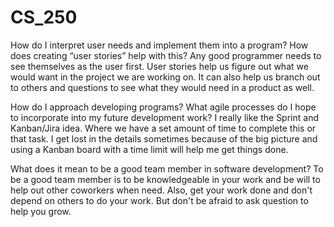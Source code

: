 # CS_250
How do I interpret user needs and implement them into a program? How does creating “user stories” help with this?
Any good programmer needs to see themselves as the user first. User stories help us figure out what we would want in the project we are working on. It can also help us branch out to others and questions to see what they would need in a product as well. 


How do I approach developing programs? What agile processes do I hope to incorporate into my future development work?
I really like the Sprint and Kanban/Jira idea. Where we have a set amount of time to complete this or that task. I get lost in the details sometimes because of the big picture and using a Kanban board with a time limit will help me get things done. 


What does it mean to be a good team member in software development?
To be a good team member is to be knowledgeable in your work and be will to help out other coworkers when need. Also, get your work done and don't depend on others to do your work. But don't be afraid to ask question to help you grow. 
